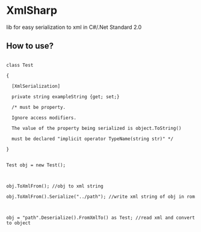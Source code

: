 # XmlSharp
lib for easy serialization to xml in C#/.Net Standard 2.0



## How to use?

<pre>
<code>
class Test

{

  [XmlSerialization]
  
  private string exampleString {get; set;}
  
  /* must be property.
  
  Ignore access modifiers.
  
  The value of the property being serialized is object.ToString()
  
  must be declared "implicit operator TypeName(string str)" */
  
}


Test obj = new Test();



obj.ToXmlFrom(); //obj to xml string

obj.ToXmlFrom().Serialize("../path"); //write xml string of obj in rom



obj = "path".Deserialize().FromXmlTo() as Test; //read xml and convert to object
</code>
</pre>

